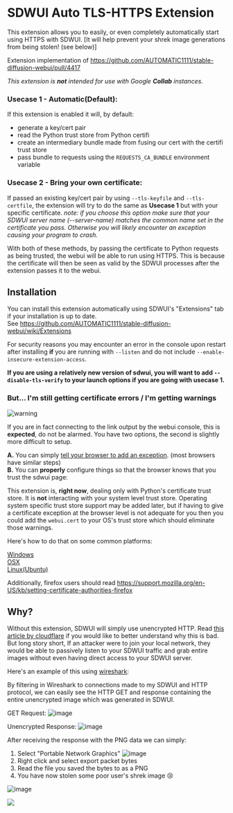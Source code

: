 # SDWUI Auto TLS-HTTPS Extension
 This extension allows you to easily, or even completely automatically start using HTTPS with SDWUI. [It will help prevent your shrek image generations from being stolen! (see below)]
 
 Extension implementation of https://github.com/AUTOMATIC1111/stable-diffusion-webui/pull/4417
 
 *This extension is **not** intended for use with Google **Collab** instances.*
 
### Usecase 1 - Automatic(Default):
If this extension is enabled it will, by default:
- generate a key/cert pair
- read the Python trust store from Python certifi
- create an intermediary bundle made from fusing our cert with the certifi trust store
- pass bundle to requests using the `REQUESTS_CA_BUNDLE` environment variable
 
### Usecase 2 - Bring your own certificate:
If passed an existing key/cert pair by using `--tls-keyfile` and `--tls-certfile`, the extension will try to do the same as **Usecase 1** but with your specific certificate.
*note: if you choose this option make sure that your SDWUI server name (--server-name) matches the common name set in the certificate you pass. Otherwise you will likely encounter an exception causing your program to crash.*

 
With both of these methods, by passing the certificate to Python requests as being trusted, the webui will be able to run using HTTPS. This is because the certificate will then be seen as valid by the SDWUI processes after the extension passes it to the webui.

## Installation
You can install this extension automatically using SDWUI's "Extensions" tab if your installation is up to date.
\
See https://github.com/AUTOMATIC1111/stable-diffusion-webui/wiki/Extensions

For security reasons you may encounter an error in the console upon restart after installing **if** you are running with `--listen` and do not include `--enable-insecure-extension-access`.

**If you are using a relatively new version of sdwui, you will want to add `--disable-tls-verify` to your launch options if you are going with usecase 1.**

### But... I'm still getting certificate errors / I'm getting warnings
![warning](https://i0.wp.com/DeployHappiness.com/wp-content/uploads/2019/02/01.png?resize=442%2C230&ssl=1)

If you are in fact connecting to the link output by the webui console, this is **expected**, do not be alarmed. You have two options, the second is slightly more difficult to setup. 

**A.** You can simply [tell your browser to add an exception](https://support.mozilla.org/en-US/kb/error-codes-secure-websites#w_bypassing-the-warning). (most browsers have similar steps)\
**B.** You can **properly** configure things so that the browser knows that you trust the sdwui page:

This extension is, **right now**, dealing only with Python's certificate trust store. It is **not** interacting with your system level trust store. Operating system specific trust store support may be added later, but if having to give a certificate exception at the browser level is not adequate for you then you could add the `webui.cert` to your OS's trust store which should eliminate those warnings.

Here's how to do that on some common platforms:

[Windows](https://www.thewindowsclub.com/manage-trusted-root-certificates-windows)
\
[OSX](https://support.apple.com/guide/keychain-access/add-certificates-to-a-keychain-kyca2431/mac)
\
[Linux(Ubuntu)](https://ubuntu.com/server/docs/security-trust-store)

Additionally, firefox users should read https://support.mozilla.org/en-US/kb/setting-certificate-authorities-firefox


## Why?

 Without this extension, SDWUI will simply use unencrypted HTTP. Read [this article by cloudflare](https://www.cloudflare.com/learning/ssl/why-is-http-not-secure/) if you would like to better understand why this is bad. But long story short, If an attacker were to join your local network, they would be able to passively listen to your SDWUI traffic and grab entire images without even having direct access to your SDWUI server.
 
 Here's an example of this using [wireshark](https://www.wireshark.org/):
 
By filtering in Wireshark to connections made to my SDWUI and HTTP protocol, we can easily see the HTTP GET and response containing the entire unencrypted image which was generated in SDWUI.
 
 GET Request:
![image](https://user-images.githubusercontent.com/30642826/201568983-170717f0-8bc9-40f3-890e-0cb6dce21f7d.png)

Unencrypted Response:
![image](https://user-images.githubusercontent.com/30642826/201569119-15610c55-8890-4627-bedd-b10be3838b67.png)

After receiving the response with the PNG data we can simply:
1. Select "Portable Network Graphics"
![image](https://user-images.githubusercontent.com/30642826/201569545-eaf9adac-9346-49e1-8c96-8e711203c8bd.png)
2. Right click and select export packet bytes
3. Read the file you saved the bytes to as a PNG
4. You have now stolen some poor user's shrek image 😢

![image](https://user-images.githubusercontent.com/30642826/201570306-87d62515-0c38-40c3-af84-936b5216c93a.png)

 [![](https://dcbadge.vercel.app/api/server/Jpc8wnftd4)](https://discord.gg/Jpc8wnftd4)

